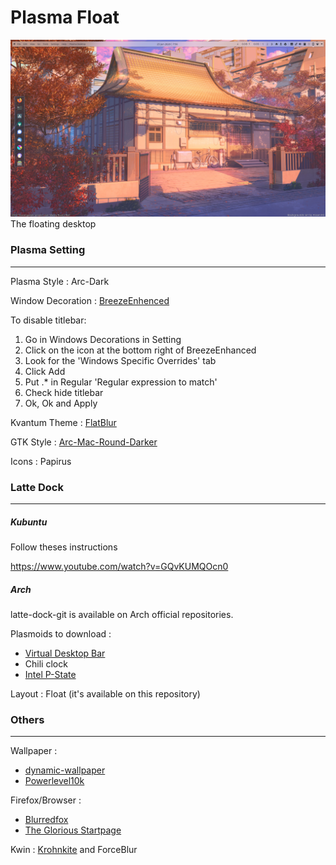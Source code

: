 # Plasma Float
![Alt text](/screenshots/screenshot.png?raw=true "Title")
The floating desktop

<!-- [Youtube tutorial]() -->
<h3>Plasma Setting</h3>
<hr>

Plasma Style : Arc-Dark
 
Window Decoration : [BreezeEnhenced](https://github.com/tsujan/BreezeEnhanced)

To disable titlebar:

<ol>
	<li>Go in Windows Decorations in Setting</li>
	<li>Click on the icon at the bottom right of BreezeEnhanced</li>
	<li>Look for the 'Windows Specific Overrides' tab</li>
	<li>Click Add</li>
	<li>Put .* in Regular 'Regular expression to match'</li>
	<li>Check hide titlebar</li>
	<li>Ok, Ok and Apply</li>
</ol>
 
Kvantum Theme : [FlatBlur](https://www.pling.com/p/1326672)
 
GTK Style : [Arc-Mac-Round-Darker](https://www.pling.com/p/1261793/)
 
Icons : Papirus
<br>
<h3>Latte Dock</h3>
<hr>
<h5>Kubuntu</h5>
Follow theses instructions

https://www.youtube.com/watch?v=GQvKUMQOcn0
<br>
<h5>Arch</h5>

latte-dock-git is available on Arch official repositories.

Plasmoids to download :
 <ul>
    <!--<li> [Virtual Desktop 
Bar](https://github.com/wsdfhjxc/virtual-desktop-bar) </li>-->
	<li><a href='https://github.com/wsdfhjxc/virtual-desktop-bar'>Virtual 
Desktop 
Bar</a></li>
    <li>  Chili clock</li>
    <li><a href='https://github.com/jsalatas/plasma-pstate.git'>Intel 
P-State</a></li>
<!--     <li> [Intel P-State](https://github.com/jsalatas/plasma-pstate.git) </li> -->
</ul>
 Layout : Float (it's available on this repository)

<h3>Others</h3>
<hr>
Wallpaper :
 <ul>
	<li><a href='https://github.com/adi1090x/dynamic-wallpaper'>dynamic-wallpaper</a></li>
	<li><a href='https://github.com/romkatv/powerlevel10k'>Powerlevel10k</a></li>
 </ul>

Firefox/Browser :
 <ul>
	<li><a href='https://github.com/manilarome/blurredfox'>Blurredfox</a></li>
	<li><a href='https://github.com/manilarome/the-glorious-startpage'>The 
Glorious 
Startpage</a></li>
   <!-- <li> [Blurredfox](https://github.com/manilarome/blurredfox)</li>
    <li>[The Glorious 
Startpage](https://github.com/manilarome/the-glorious-startpage)</li>-->
 </ul>

Kwin : [Krohnkite](https://github.com/esjeon/krohnkite) and ForceBlur
